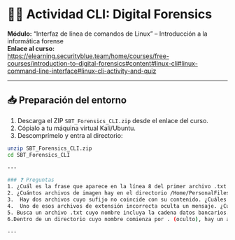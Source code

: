 



# 🕵️‍♂️ Actividad CLI: Digital Forensics

**Módulo:** “Interfaz de línea de comandos de Linux” – Introducción a la informática forense  
**Enlace al curso:**  
<https://elearning.securityblue.team/home/courses/free-courses/introduction-to-digital-forensics#content#linux-cli#linux-command-line-interface#linux-cli-activity-and-quiz>

---

## 📥 Preparación del entorno

1. Descarga el ZIP `SBT_Forensics_CLI.zip` desde el enlace del curso.  
2. Cópialo a tu máquina virtual Kali/Ubuntu.  
3. Descomprímelo y entra al directorio:  
```bash
unzip SBT_Forensics_CLI.zip
cd SBT_Forensics_CLI

---

### ❓ Preguntas 
1. ¿Cuál es la frase que aparece en la línea 8 del primer archivo .txt que encuentres?
2. ¿Cuántos archivos de imagen hay en el directorio /Home/PersonalFiles/Photos/?
3.  Hay dos archivos cuyo sufijo no coincide con su contenido. ¿Cuáles son sus nombres sin la extensión?
4.  Uno de esos archivos de extensión incorrecta oculta un mensaje. ¿Cuál es el mensaje?
5. Busca un archivo .txt cuyo nombre incluya la cadena datos bancarios. ¿Cuál es su nombre completo (incluida la extensión)?
6.Dentro de un directorio cuyo nombre comienza por . (oculto), hay un archivo .txt que contiene una bandera. ¿Cuál es el valor de la bandera dentro de ese archivo?

---
